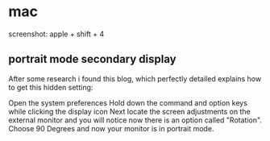 mac
===
screenshot:
apple + shift + 4

portrait mode secondary display
-------------------------------
After some research i found this blog, which perfectly detailed explains how to get this hidden setting:

Open the system preferences
Hold down the command and option keys while clicking the display icon
Next locate the screen adjustments on the external monitor and you will notice now there is an option called "Rotation".
Choose 90 Degrees and now your monitor is in portrait mode.
